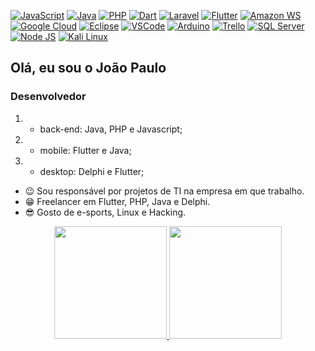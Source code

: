 

[![JavaScript](https://img.shields.io/badge/JavaScript-323330?style=for-the-badge&logo=javascript&logoColor=F7DF1E)](https://github.com/jpdroid)
[![Java](https://img.shields.io/badge/Java-ED8B00?style=for-the-badge&logo=java&logoColor=white)](https://github.com/jpdroid)
[![PHP](https://img.shields.io/badge/PHP-777BB4?style=for-the-badge&logo=php&logoColor=white)](https://github.com/jpdroid)
[![Dart](https://img.shields.io/badge/Dart-0175C2?style=for-the-badge&logo=dart&logoColor=white)](https://github.com/jpdroid)
[![Laravel](https://img.shields.io/badge/Laravel-FF2D20?style=for-the-badge&logo=laravel&logoColor=white)](https://github.com/jpdroid)
[![Flutter](https://img.shields.io/badge/Flutter-02569B?style=for-the-badge&logo=flutter&logoColor=white)](https://github.com/jpdroid)
[![Amazon WS](https://img.shields.io/badge/Amazon_AWS-232F3E?style=for-the-badge&logo=amazon-aws&logoColor=white)](https://github.com/jpdroid)
[![Google Cloud](https://img.shields.io/badge/Google_Cloud-4285F4?style=for-the-badge&logo=google-cloud&logoColor=white)](https://github.com/jpdroid)
[![Eclipse](https://img.shields.io/badge/Eclipse-2C2255?style=for-the-badge&logo=eclipse&logoColor=white)](https://github.com/jpdroid)
[![VSCode](https://img.shields.io/badge/Visual_Studio_Code-0078D4?style=for-the-badge&logo=visual%20studio%20code&logoColor=white)](https://github.com/jpdroid)
[![Arduino](https://img.shields.io/badge/Arduino-00979D?style=for-the-badge&logo=Arduino&logoColor=white)](https://github.com/jpdroid)
[![Trello](https://img.shields.io/badge/Trello-0052CC?style=for-the-badge&logo=trello&logoColor=white)]()
[![SQL Server](https://img.shields.io/badge/Microsoft%20SQL%20Server-CC2927?style=for-the-badge&logo=microsoft%20sql%20server&logoColor=white)](https://github.com/jpdroid)
[![Node JS](https://img.shields.io/badge/Node.js-43853D?style=for-the-badge&logo=node.js&logoColor=white)](https://github.com/jpdroid)
[![Kali Linux](https://img.shields.io/badge/Kali_Linux-557C94?style=for-the-badge&logo=kali-linux&logoColor=white)](https://github.com/jpdroid)

###


## Olá, eu sou o João Paulo
### Desenvolvedor 
 1. - back-end: Java, PHP e Javascript;
 2. - mobile: Flutter e Java;
 3. - desktop: Delphi e Flutter;
- 😉 Sou responsável por projetos de TI na empresa em que trabalho.
- 😁 Freelancer em Flutter, PHP, Java e Delphi.
- 😎 Gosto de e-sports, Linux e Hacking.


<div align="center">
  <a href="https://github.com/jpdroid">
  <img height="180em" src="https://github-readme-stats.vercel.app/api?username=jpdroid&show_icons=true&theme=dark&include_all_commits=true&count_private=true"/>
  <img height="180em" src="https://github-readme-stats.vercel.app/api/top-langs/?username=jpdroid&layout=compact&langs_count=7&theme=dark"/>

</div>

<br />
<br />
  

<!---
jpdroid/jpdroid is a ✨ special ✨ repository because its `README.md` (this file) appears on your GitHub profile.
You can click the Preview link to take a look at your changes.
--->
